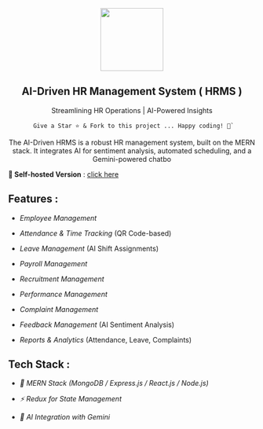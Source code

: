 <div align="center">
    <a href="https://metrohrms.netlify.app">
  <img src="https://metrohrms.netlify.app/metro.png" width="128px" />
    </a>
    <h2>AI-Driven HR Management System ( HRMS )</h2>
    <p align="center">
         <p>Streamlining HR Operations | AI-Powered Insights</p>
    </p>
    

```
 Give a Star ⭐️ & Fork to this project ... Happy coding! 🤩`
```

The AI-Driven HRMS is a robust HR management system, built on the MERN stack. It integrates AI for sentiment analysis, automated scheduling, and a Gemini-powered chatbo

</div>

**🚀 Self-hosted Version** : [click here](https://metrohrms.netlify.app)

## Features :

- *Employee Management*  

- *Attendance & Time Tracking* (QR Code-based)  

- *Leave Management* (AI Shift Assignments)  

- *Payroll Management*

- *Recruitment Management*  

- *Performance Management*  

- *Complaint Management* 

- *Feedback Management* (AI Sentiment Analysis)  

- *Reports & Analytics* (Attendance, Leave, Complaints)  

## Tech Stack :

- *🚀 MERN Stack (MongoDB / Express.js / React.js / Node.js)*

- *⚡ Redux for State Management*  

- *🤖 AI Integration with Gemini*  
